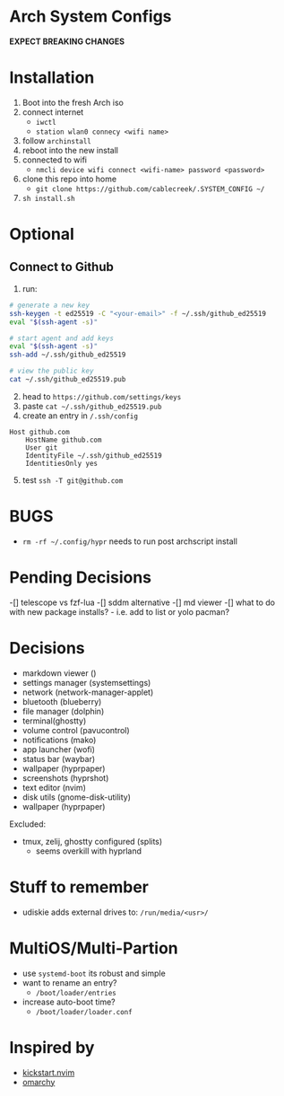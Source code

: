 # Arch System Configs
**EXPECT BREAKING CHANGES** 

# Installation
1. Boot into the fresh Arch iso
2. connect internet
    - `iwctl`
    - `station wlan0 connecy <wifi name>`
2. follow `archinstall`
3. reboot into the new install
4. connected to wifi 
    - `nmcli device wifi connect <wifi-name> password <password>`
5. clone this repo into home 
    - `git clone https://github.com/cablecreek/.SYSTEM_CONFIG ~/`
6. `sh install.sh`

# Optional
## Connect to Github
1. run:
```sh
# generate a new key
ssh-keygen -t ed25519 -C "<your-email>" -f ~/.ssh/github_ed25519
eval "$(ssh-agent -s)"

# start agent and add keys
eval "$(ssh-agent -s)"
ssh-add ~/.ssh/github_ed25519

# view the public key
cat ~/.ssh/github_ed25519.pub
```
2. head to `https://github.com/settings/keys`
3. paste `cat ~/.ssh/github_ed25519.pub`
4. create an entry in `/.ssh/config`
```
Host github.com
    HostName github.com
    User git
    IdentityFile ~/.ssh/github_ed25519
    IdentitiesOnly yes
```
5. test `ssh -T git@github.com`

# BUGS
- `rm -rf ~/.config/hypr` needs to run post archscript install 

# Pending Decisions
-[] telescope vs fzf-lua
-[] sddm alternative
-[] md viewer
-[] what to do with new package installs?
    - i.e. add to list or yolo pacman?

# Decisions
- markdown viewer ()
- settings manager (systemsettings)
- network (network-manager-applet)
- bluetooth (blueberry)
- file manager (dolphin)
- terminal(ghostty)
- volume control (pavucontrol)
- notifications (mako)
- app launcher (wofi)
- status bar (waybar)
- wallpaper (hyprpaper)
- screenshots (hyprshot)
- text editor (nvim)
- disk utils (gnome-disk-utility)
- wallpaper (hyprpaper)

Excluded:
- tmux, zelij, ghostty configured (splits)
    - seems overkill with hyprland

# Stuff to remember
- udiskie adds external drives to: `/run/media/<usr>/`


# MultiOS/Multi-Partion
- use `systemd-boot` its robust and simple
- want to rename an entry? 
    - `/boot/loader/entries`
- increase auto-boot time?
    - `/boot/loader/loader.conf`

# Inspired by 
- [kickstart.nvim](https://github.com/nvim-lua/kickstart.nvim)
- [omarchy](https://github.com/basecamp/omarchy?tab=readme-ov-file)

